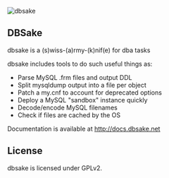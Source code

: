 ![dbsake](https://raw.github.com/abg/dbsake/master/sake-icon.png)

## DBSake

dbsake is a (s)wiss-(a)rmy-(k)nif(e) for dba tasks

dbsake includes tools to do such useful things as:

* Parse MySQL .frm files and output DDL
* Split mysqldump output into a file per object
* Patch a my.cnf to account for deprecated options
* Deploy a MySQL "sandbox" instance quickly
* Decode/encode MySQL filenames
* Check if files are cached by the OS

Documentation is available at http://docs.dbsake.net

## License

dbsake is licensed under GPLv2. 
